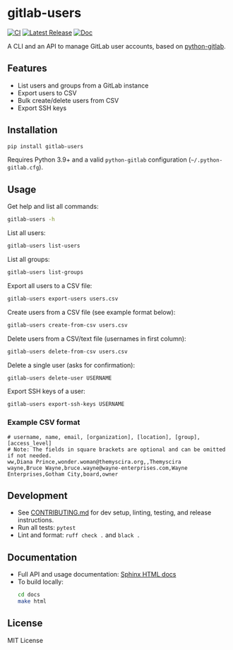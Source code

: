 # gitlab-users

[![CI](https://github.com/boileaum/gitlab-users/actions/workflows/test.yml/badge.svg)](https://github.com/boileaum/gitlab-users/actions)
[![Latest Release](https://img.shields.io/github/v/release/boileaum/gitlab-users?label=release)](https://github.com/boileaum/gitlab-users/releases)
[![Doc](https://img.shields.io/badge/doc-sphinx-blue)](https://boileaum.gitlab-users.pages.gitlab-tools/docs/)

A CLI and an API to manage GitLab user accounts, based on [python-gitlab](https://github.com/python-gitlab/python-gitlab).

## Features

- List users and groups from a GitLab instance
- Export users to CSV
- Bulk create/delete users from CSV
- Export SSH keys

## Installation

```sh
pip install gitlab-users
```

Requires Python 3.9+ and a valid `python-gitlab` configuration (`~/.python-gitlab.cfg`).

## Usage

Get help and list all commands:
```sh
gitlab-users -h
```

List all users:
```sh
gitlab-users list-users
```

List all groups:
```sh
gitlab-users list-groups
```

Export all users to a CSV file:
```sh
gitlab-users export-users users.csv
```

Create users from a CSV file (see example format below):
```sh
gitlab-users create-from-csv users.csv
```

Delete users from a CSV/text file (usernames in first column):
```sh
gitlab-users delete-from-csv users.csv
```

Delete a single user (asks for confirmation):
```sh
gitlab-users delete-user USERNAME
```

Export SSH keys of a user:
```sh
gitlab-users export-ssh-keys USERNAME
```

### Example CSV format

```text
# username, name, email, [organization], [location], [group], [access_level]
# Note: The fields in square brackets are optional and can be omitted if not needed.
ww,Diana Prince,wonder.woman@themyscira.org,,Themyscira
wayne,Bruce Wayne,bruce.wayne@wayne-enterprises.com,Wayne Enterprises,Gotham City,board,owner
```

## Development

- See [CONTRIBUTING.md](CONTRIBUTING.md) for dev setup, linting, testing, and release instructions.
- Run all tests: `pytest`
- Lint and format: `ruff check .` and `black .`

## Documentation

- Full API and usage documentation: [Sphinx HTML docs](https://boileaum.gitlab-users.pages.gitlab-tools/docs/)
- To build locally:
  ```sh
  cd docs
  make html
  ```

## License

MIT License
